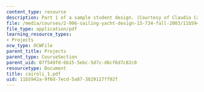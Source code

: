 ```yaml
---
content_type: resource
description: Part 1 of a sample student design. (Courtesy of Claudio Cairoli.)
file: /media/courses/2-996-sailing-yacht-design-13-734-fall-2003/11b5942a9f6d7ecd5a873829117ff92f_cairoli_1.pdf
file_type: application/pdf
learning_resource_types:
- Projects
ocw_type: OCWFile
parent_title: Projects
parent_type: CourseSection
parent_uid: 07f549fd-6b15-5ebc-5d7c-d6cf6d7c82c0
resourcetype: Document
title: cairoli_1.pdf
uid: 11b5942a-9f6d-7ecd-5a87-3829117ff92f
---
```

